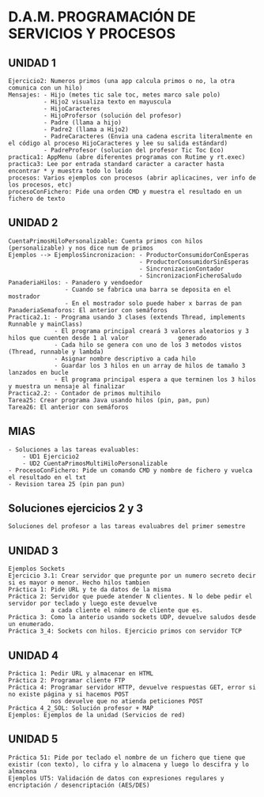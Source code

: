 # D.A.M. PROGRAMACIÓN DE SERVICIOS Y PROCESOS

## UNIDAD 1
    Ejercicio2: Numeros primos (una app calcula primos o no, la otra comunica con un hilo)
    Mensajes: - Hijo (metes tic sale toc, metes marco sale polo)
              - Hijo2 visualiza texto en mayuscula
              - HijoCaracteres 
              - HijoProfersor (solución del profesor)
              - Padre (llama a hijo)
              - Padre2 (llama a Hijo2)
              - PadreCaracteres (Envia una cadena escrita literalmente en el código al proceso HijoCaracteres y lee su salida estándard)
              - PadreProfesor (solucion del profesor Tic Toc Eco)                 
    practica1: AppMenu (abre diferentes programas con Rutime y rt.exec)
    practica3: Lee por entrada standard caracter a caracter hasta encontrar * y muestra todo lo leido
    procesos: Varios ejemplos con procesos (abrir aplicacines, ver info de los procesos, etc)
    procesoConFichero: Pide una orden CMD y muestra el resultado en un fichero de texto
    
## UNIDAD 2
    CuentaPrimosHiloPersonalizable: Cuenta primos con hilos (personalizable) y nos dice num de primos
    Ejemplos --> EjemplosSincronizacion: - ProductorConsumidorConEsperas
                                         - ProductorConsumidorSinEsperas
                                         - SincronizacionContador
                                         - SincronizacionFicheroSaludo
    PanaderiaHilos: - Panadero y vendoedor
                    - Cuando se fabrica una barra se deposita en el mostrador
                    - En el mostrador solo puede haber x barras de pan
    PanaderiaSemaforos: El anterior con semáforos
    Practica2.1: - Programa usando 3 clases (extends Thread, implements Runnable y mainClass)
                 - El programa principal creará 3 valores aleatorios y 3 hilos que cuenten desde 1 al valor              generado
                 - Cada hilo se genera con uno de los 3 metodos vistos (Thread, runnable y lambda)
                 - Asignar nombre descriptivo a cada hilo
                 - Guardar los 3 hilos en un array de hilos de tamaño 3 lanzados en bucle
                 - El programa principal espera a que terminen los 3 hilos y muestra un mensaje al finalizar
    Practica2.2: - Contador de primos multihilo
    Tarea25: Crear programa Java usando hilos (pin, pan, pun)
    Tarea26: El anterior con semáforos
    
## MIAS
    - Soluciones a las tareas evaluables:
        - UD1 Ejercicio2
        - UD2 CuentaPrimosMultiHiloPersonalizable
    - ProcesoConFichero: Pide un comando CMD y nombre de fichero y vuelca el resultado en el txt
    - Revision tarea 25 (pin pan pun)

## Soluciones ejercicios 2 y 3
    Soluciones del profesor a las tareas evaluabres del primer semestre
    
## UNIDAD 3
    Ejemplos Sockets
    Ejercicio 3.1: Crear servidor que pregunte por un numero secreto decir si es mayor o menor. Hecho hilos tambien
    Práctica 1: Pide URL y te da datos de la misma
    Práctica 2: Servidor que puede atender N clientes. N lo debe pedir el servidor por teclado y luego este devuelve
                a cada cliente el número de cliente que es.
    Práctica 3: Como la anterio usando sockets UDP, devuelve saludos desde un enumerado.
    Práctica 3_4: Sockets con hilos. Ejercicio primos con servidor TCP

## UNIDAD 4
    Práctica 1: Pedir URL y almacenar en HTML
    Práctica 2: Programar cliente FTP
    Práctica 4: Programar servidor HTTP, devuelve respuestas GET, error si no existe página y si hacemos POST
                nos devuelve que no atienda peticiones POST
    Práctica 4_2_SOL: Solución profesor + MAP
    Ejemplos: Ejemplos de la unidad (Servicios de red)
## UNIDAD 5
    Práctica 51: Pide por teclado el nombre de un fichero que tiene que existir (con texto), lo cifra y lo almacena y luego lo descifra y lo almacena
    Ejemplos UT5: Validación de datos con expresiones regulares y encriptación / desencriptación (AES/DES)